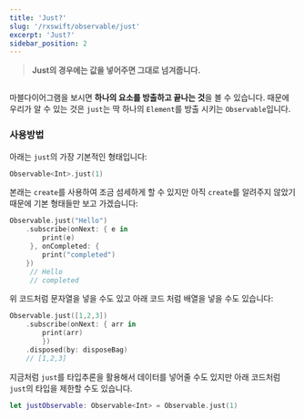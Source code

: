 ```yaml
---
title: 'Just?'
slug: '/rxswift/observable/just'
excerpt: 'Just?'
sidebar_position: 2
---
```


> **Just의 경우에는 값을 넣어주면 그대로 넘겨줍니다.**
> 

<img src="https://i.imghippo.com/files/DJ29y1724309134.png" alt="" border="0"/>

마블다이어그램을 보시면 **하나의 요소를 방출하고 끝나는 것**을 볼 수 있습니다. 때문에 우리가 알 수 있는 것은 `just`는 딱 하나의 `Element`를 방출 시키는 `Observable`입니다.

### 사용방법

아래는 `just`의 가장 기본적인 형태입니다:

```swift
Observable<Int>.just(1)
```

본래는 `create`를 사용하여 조금 섬세하게 할 수 있지만 아직 `create`를 알려주지 않았기 때문에 기본 형태들만 보고 가겠습니다:

```swift
Observable.just("Hello")
    .subscribe(onNext: { e in
        print(e)
     }, onCompleted: {
        print("completed")
    })
     // Hello
     // completed
```

위 코드처럼 문자열을 넣을 수도 있고 아래 코드 처럼 배열을 넣을 수도 있습니다:

```swift
Observable.just([1,2,3])
    .subscribe(onNext: { arr in
        print(arr)
        })
    .disposed(by: disposeBag)
    // [1,2,3]
```

지금처럼 `just`를 타입추론을 활용해서 데이터를 넣어줄 수도 있지만 아래 코드처럼 `just`의 타입을 제한할 수도 있습니다.

```swift
let justObservable: Observable<Int> = Observable.just(1)
```
